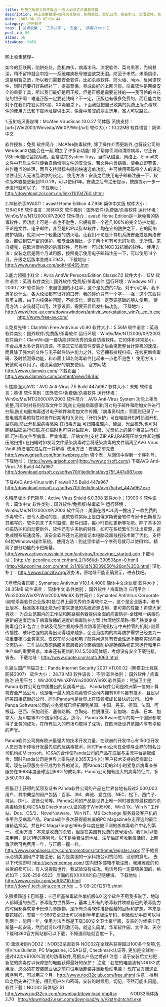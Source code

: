 ```yaml
---
title: 免费正版安全软件集合——穷人必读之杀毒软件篇
description: 网上收集整理~如今的互联网，陷阱处处，危机四伏，病毒木马、流氓软件、菜鸟黑客，为祸甚深，稍不留神就会中招&mdash;&mdash;系统瘫痪帐号被盗欲哭无泪。防范于未然，未雨绸缪，这是明智之选，所以我们需要安全软件，比如杀毒软件、防火墙、hips、反间谍软件，同时还要打好系统补丁，提高警惕，养成良好的上网习惯。杀毒软件是网络安全的重要工具，所以我们最好是用正版，但是正版是需要花钱的&mdash;&mdash;我可怜的白花花的银子啊！难道正版一定要花钱吗？不一定，正版也有很多免费的，而且能力绝对不...
date: 2007-06-28 07:04:44
category: 应用软件
tags: ['站点收集', '工具共享', '安全', '病毒Virus']
post_id: 56
alias: 56
ViewNums: 6459
---
```


网上收集整理~

如今的互联网，陷阱处处，危机四伏，病毒木马、流氓软件、菜鸟黑客，为祸甚深，稍不留神就会中招&mdash;&mdash;系统瘫痪帐号被盗欲哭无泪。防范于未然，未雨绸缪，这是明智之选，所以我们需要安全软件，比如杀毒软件、防火墙、hips、反间谍软件，同时还要打好系统补丁，提高警惕，养成良好的上网习惯。杀毒软件是网络安全的重要工具，所以我们最好是用正版，但是正版是需要花钱的&mdash;&mdash;我可怜的白花花的银子啊！难道正版一定要花钱吗？不一定，正版也有很多免费的，而且能力绝对不在我们花钱买的X星、XX毒霸之下。下面我就把自己收集的免费正版杀毒软件的使用方法和下载地址提供出来，供囊中羞涩的朋友选用，富人可以路过。

1.玉树临风麦咖啡：McAfee VirusScan 10.0.27 简体版
系统支持：[url=]Win2003/Winvista/WinXP/Win[/url]
软件大小：10.22MB
软件语言：简体中文

软件授权：免费
软件简介：McAfee防毒软件, 除了操作介面更新外,也将该公司的WebScanX功能合在一起,增加了许多新功能! 除了帮你侦测和清除病毒，它还有VShield自动监视系统，会常驻在System Tray，当你从磁盘、网络上、E-mail夹文件中开启文件时便会自动侦测文件的安全性，若文件内含病毒，便会立即警告，并作适当的处理，而且支持鼠标右键的快速选单功能，并可使用密码将个人的设定锁住让别人无法乱改你的设定。
使用方法：安装之后使用电子邮箱注册一下，软件版本直接更新到10.0.28，可以使用1年。安装之后有注册提示，按照提示一步一步进行就可以了。
下载地址：<http://download.zol.com.cn/link/11/104760.shtml>

2.神秘杀手AVAST!：avast! Home Edition 4.7.936 简体中文版
软件大小：12642KB
软件语言：简体中文
软件类别：国外软件/免费版/杀毒软件
运行环境：Win9x/Me/NT/2000/XP/2003
软件简介：avast! Home Edition是一款免费的防毒软件，但功能上可是一点也不逊色，它拥有着一个近几100%的完全防护功能，不论是文件、电子邮件，甚至是P2P以及IM软件，均在它的防护之下，它的网络防护功能，就如同一个轻量级的防火墙，让我们不论是计算机系统安全或是网络安全，都受到它严密的保护。和专业版相比，少了两个可有可无的功能，无所谓。来自捷克，在欧洲很响亮的杀毒软件，号称唯一可以和NOD32抗衡的软件。
使用方法：安装之后是两个月试用版，按照提示使用电子邮箱注册一下，可以使用14个月。升级之后版本变成4.7.942。
下载地址：<http://www.newhua.com/soft/48465.htm>

3.能力超强小红伞：Avira AntiVir PersonalEdition Classic7.0
软件大小：13M
软件语言：英语
软件类别：国外软件/免费版/杀毒软件
运行环境：Windows NT / 2000 / XP
软件简介：来自德国的小红伞，这个是免费的C版，对于小红伞，我不想多说什么，各大论坛都有很好的口碑，我的评价只有一个字&mdash;&mdash;强！这个东西只有英文版，由于内核保护问题，不能汉化，建议有一定英语基础的朋友使用。
使用方法：安装就可以用，注意设置，需要开启启发扫描功能。
下载地址：<http://www.free-av.com/down/windows/antivir_workstation_win7u_en_h.exe>
          <http://www.free-av.com/>

4.免费先锋：ClamWin Free Antivirus v0.90
软件大小：5.56M
软件语言：英语
软件类别：国外软件/免费版/杀毒软件
运行环境：Win9x/Me/NT/2000/XP/2003
软件简介：ClamWin是一套功能非常优秀的免费防毒软件。它的体积非常娇小，不会占用太多计算机资源，不像其它防毒软件安装之后会拖累整台计算机的速度。而且除了强大的文件与电子邮件防护能力之外，它还拥有排程扫描、在线更新病毒码、及时侦测等功能，和市面上知名防毒软件比起来一点也不逊色！
使用方法：安装就可以用了。建议英语好的朋友使用。
官方网站：<http://www.clamwin.com/>
下载页面：<http://www.clamwin.com/content/view/18/46/>

5.性能强大AVG：AVG Anti-Virus 7.5 Build 447a967
软件大小：未知
软件语言：英语
软件类别：国外软件/免费版/杀毒软件
运行环境：Win9x/Me/NT/2000/XP/2003
软件简介：AVG Anti-Virus System 功能上相当完整,可即时对任何存取文件侦测,防止电脑病毒感染;可对电子邮件和附加文件进行扫瞄,防止电脑病毒透过电子邮件和附加文件传播;『病毒资料库』里面则记录了一些电脑病毒的特性和发作日期等相关资讯;『开机保护』可在电脑开机时侦测开机型病毒,防止开机型病毒感染.在扫毒方面,可扫瞄磁碟片、硬盘、光盘机外,也可对网络磁碟进行扫瞄.在扫瞄时也可只对磁碟片、硬盘、光盘机上的某个目录进行扫瞄.可扫瞄文件型病毒、巨集病毒、压缩文件(支持 ZIP,ARJ,RAR等压缩文件即时解压缩扫描).在扫瞄时如发现文件感染病毒时会将感染病毒的文件隔离至AVG Virus VauIt,待扫瞄完成后在一并解毒.
使用方法：安装之前先去<http://www.grisoft.com/html/webreg.cfm> 填个表，从回信中得到一个序列号。
下载地址： [http://www.grisoft.com](http://www.grisoft.com/)
下载AVG Anti-Virus 7.5 Build 447a967
<http://download.grisoft.cz/softw/70/filedir/inst/avg75f_447a967.exe>

下载AVG Anti-Virus with Firewall 7.5 Build 447a967
<http://download.grisoft.cz/softw/70/filedir/inst/avg75afwt_447a967.exe>

6.精简版本卡巴斯基：Active Virus Shield 6.0.308
软件大小：13900 K
软件语言：简体中文
软件类别：国外软件/免费版/杀毒软件
运行环境：Win9x/Me/NT/2000/XP/2003
软件简介：美国在线AOL周一推出了一款免费的杀毒软件，更令人激动的是，这款软件实际上是由俄罗斯安全软件专家卡巴斯基为其编写的。软件包含了实时监控，邮件扫描，每小时自动更新等功能。除了基本的扫描防护和自动更新外，软件还有许多新的特性，如可在系统繁忙时让出资源，避免减慢系统速度等。该安全软件还为迅驰笔记本电脑及超线程技术做了优化，支持64位Windows操作系统。
使用方法：到这里申请一个序列号就可以使用1年。精简了部分功能的卡巴斯基。<http://www.activevirusshield.com/antivirus/freeav/get_started.adp>
下载地址：[http://dl.pconline.com.cn/html_2/1/66/id=39050&pn=0.html](http://dl.pconline.com.cn/html_2/1/66/id%3D39050%26pn%3D0.html)
汉化补丁：<http://www.hanzify.org/>没办法，原地址不能正确显示，进去找吧。

7.老牌杀毒诺顿：Symantec Antivirus V10.1.4.4000 简体中文企业版
软件大小： 28.05MB
软件语言： 简体中文
软件类别： 国外软件 / 病毒防治
应用平台： Win2003/WinXP/Win2000/Win9X
软件简介：Symantec AntiVirus Corporate (诺顿杀毒软件企业版本)是世界上最优秀的杀毒软件之一，这个是企业版本，和专业版本、标准版本相比能为你带来更低的系统资源占用，更可靠的性能！希望大家喜欢！ 为企业范围内的工作站和网路服务器提供全面的病毒防护-全球唯一病毒码更新的速度远快于病毒散播的速度的病毒防护方案 (台湾地区简称-赛门铁克企业防毒组合B-包含工作站及伺服主机的多层次防毒便利授权与中央控管的机制) 随着传播性、破坏性强的病毒出现得越来越多，企业范围内的病毒防护需求已经变为一项重要核心业务需求。仅仅在防火墙和电子邮件闸道具有安全性还不能够实现病毒全面防护。工作站以及网路服务器层级的全面病毒防护是确保系统正常运行和用户生产率的重要需求。本来还有更新的10.1.5.500简体版，考虑没有安全下载链接，省去。
下载地址：<http://www.duote.com/soft/3063.html>

8.貌似国产熊猫卫士：Panda Internet Security 2007 v11.00.02（熊猫卫士互联网装2007）
软件大小： 28.79 MB
软件语言： 不明
软件类别： 国外软件 / 病毒防治
应用平台： Win2003/WinXP/Win2000/Win9X
软件简介：熊猫卫士是Panda 软件公司在中国推出的反病毒产品。 Panda软件公司是欧洲第一位的计算机安全产品公司，也是唯一最大的杀病毒软件公司内拥有100%自有技术，且足以同美国相抗衡的公司，同时Panda也是世界上在该领域成长最快的公司。 如今Panda Software公司的业务领域已经拓展到美国、中国、丹麦、德国、法国、阿根廷、巴西、保加利亚、塞普路斯、立陶宛、拉脱维亚、新加坡、南非、日本、加拿大、及印度等32个国家和地区。迄今， Panda Software进军的每一个国家都取得了业务的成功，在所有进入的市场均取得了成功，在欧洲及世界范围内享有卓越的声誉。

Panda软件公司拥有欧洲最强大的技术开发力量，在欧洲的开发中心有150位开发人员日夜不停地开发最先进的反病毒技术，同时Panda公司在全球与业界的知名公司机构如Microsoft、ICSA的合作使Panda公司的产品在底层与主流平台紧密结合，同时Panda公司是世界上率先提出365天24小时客户技术支持的反病毒公司，现在该项服务业已成为业界的潮流，而Panda公司的24小时紧急新病毒查杀服务在1998年度全球达到98%的成功率，Panda公司拥有庞大的病毒特征库，多达50,000 种。

熊猫卫士获得的奖项及证书 Panda软件公司的产品在世界各地有超过2,000,000用户，其中典型的用户包括：百事、3M、奔驰、爱立信、NEC、松下、西门子、柯达、DHL、波音公司等。Panda公司的产品是世界上唯一同时被世界最权威的杀病毒检测机构ICSA及Checkmark认证的基于Win95/98、Win3.1X、Win NT工作站、Dos、OS/2、NovelNetware、Win NT、MS Exchange 服务器及客户机的多平台反病毒产品，Panda软件多次获得最权威的PC Magazine杂志评选的最佳编辑选择奖，并在PC Magazin杂志199x多年度在被评测的杀病毒软件中名列第一。
使用方法：本来是收费的杀软，但是在美国有免费的送号活动，我们可以借来用用，是送1年的序列号。以下是免费注册地址，注册后即可收到激活码，上网激活后可免费用一年，与正版一摸一样。<http://www.pandasecurity.com/promotions/itathome/register.aspx>
至于他显示必须美国用户才能注册，因为是美国的一家科技公司赞助的，没别的意思。
去以下代理即可
<http://server.cemsg.com/>
国内很多邮箱不能注册，我用雅虎的和谷歌的都可以，有人说搜狐也行，我试验没有成功。电话号码一定要填美国的，格式如下：626-258-6523   后面的有XXXXX的自己随便填。
下载地址：<http://www.crsky.com/soft/8710.html>
            <http://down1.tech.sina.com.cn/do> ... 5-09-20/12576.shtml

9.强横霸道卡巴斯基：卡巴斯基杀毒软件单机版6.0
这个软件不用我多说了，地球人都知道的东西，杀毒能力世界第一，基本上所有的杀毒软件吹嘘自己的杀毒能力的时候都喜欢拿卡巴作为参照物，是所有杀毒软件准备超越的目标和梦想。本来是要花钱的，安装一个360安全卫士可以得到半年正版注册码，稍微动动手脚可以得到两个，能用一年。使用方法当然是下载360安全卫士豪华版，安装的时候把卡巴斯基一起安装，然后就可以得到激活码，就这么简单。华军软件园、太平洋、天空下载和360官方网站都可以下载，不知道网址就百度一下。

10.潇洒凌厉NOD32：NOD32杀毒软件
NOD32在全球共获得超过100多个奖项,包括Virus Bulletin, PC Magazine, ICSA认证, Checkmark认证等, 更加是全球唯一通过42次VB100%测试的防毒软件,高据众产品之榜首!
注意：请于安装后立刻更新您的病毒库以保障您的电脑获得最好的保护！
注意：若您的电脑装有NOD32试用版，您必须在安装商业版之前将试用版卸装并重新启动电脑！
现在官方赠送正版序列号，可以用三个月。<http://www.nod32club.com/free.shtml>
注意：得到ID之后先进行注册，得到用户名和密码，安装的时候用，切记，不然可能出问题。
软件下载：NOD32 简体版2.51 <http://www.nod32cn.com/download/download.php#sc>
          NOD32简体版2.70   <http://download2.eset.com/download/win/v2st/ndntchst.exe>

